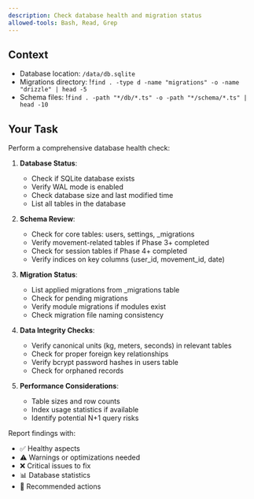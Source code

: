 ```yaml
---
description: Check database health and migration status
allowed-tools: Bash, Read, Grep
---
```


## Context
- Database location: `/data/db.sqlite`
- Migrations directory: !`find . -type d -name "migrations" -o -name "drizzle" | head -5`
- Schema files: !`find . -path "*/db/*.ts" -o -path "*/schema/*.ts" | head -10`

## Your Task

Perform a comprehensive database health check:

1. **Database Status**:
   - Check if SQLite database exists
   - Verify WAL mode is enabled
   - Check database size and last modified time
   - List all tables in the database

2. **Schema Review**:
   - Check for core tables: users, settings, _migrations
   - Verify movement-related tables if Phase 3+ completed
   - Check for session tables if Phase 4+ completed
   - Verify indices on key columns (user_id, movement_id, date)

3. **Migration Status**:
   - List applied migrations from _migrations table
   - Check for pending migrations
   - Verify module migrations if modules exist
   - Check migration file naming consistency

4. **Data Integrity Checks**:
   - Verify canonical units (kg, meters, seconds) in relevant tables
   - Check for proper foreign key relationships
   - Verify bcrypt password hashes in users table
   - Check for orphaned records

5. **Performance Considerations**:
   - Table sizes and row counts
   - Index usage statistics if available
   - Identify potential N+1 query risks

Report findings with:
- ✅ Healthy aspects
- ⚠️ Warnings or optimizations needed
- ❌ Critical issues to fix
- 📊 Database statistics
- 🔧 Recommended actions